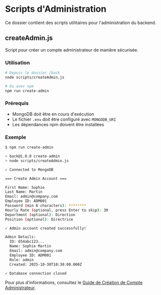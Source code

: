 # Scripts d'Administration

Ce dossier contient des scripts utilitaires pour l'administration du backend.

## createAdmin.js

Script pour créer un compte administrateur de manière sécurisée.

### Utilisation

```bash
# Depuis le dossier /back
node scripts/createAdmin.js

# Ou avec npm
npm run create-admin
```

### Prérequis

- MongoDB doit être en cours d'exécution
- Le fichier `.env` doit être configuré avec `MONGODB_URI`
- Les dépendances npm doivent être installées

### Exemple

```bash
$ npm run create-admin

> back@1.0.0 create-admin
> node scripts/createAdmin.js

✓ Connected to MongoDB

=== Create Admin Account ===

First Name: Sophie
Last Name: Martin
Email: admin@company.com
Employee ID: ADM001
Password (min 6 characters): ********
Hourly Rate (optional, press Enter to skip): 30
Department (optional): Direction
Position (optional): Directrice

✓ Admin account created successfully!

Admin Details:
  ID: 654abc123...
  Name: Sophie Martin
  Email: admin@company.com
  Employee ID: ADM001
  Role: admin
  Created: 2025-10-30T10:30:00.000Z

✓ Database connection closed
```

Pour plus d'informations, consultez le [Guide de Création de Compte Administrateur](../../ADMIN_ACCOUNT.md).
